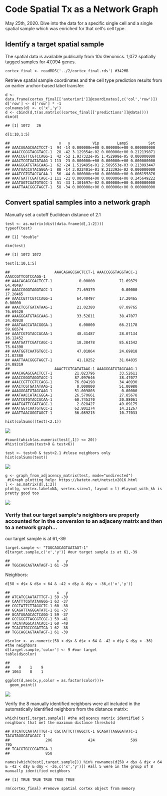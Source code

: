 Code Spatial Tx as a Network Graph
==================================

May 25th, 2020. Dive into the data for a specific single cell and a
single spatial sample which was enriched for that cell's cell type.

Identify a target spatial sample
--------------------------------

The spatial data is available publically from 10x Genomics. 1,072
spatially tagged samples for 47,094 genes.

    cortex_final <- readRDS('../2/cortex_final.rds') #342MB

Retrieve spatial sample coordinates and the cell type prediction results
from an earlier anchor-based label transfer:

    d <- data.frame(cortex_final[['anterior1']]@coordinates[,c('col','row')])
    d['row'] <- d['row'] * -1
    colnames(d) <- c('x','y')
    d <- cbind(d,t(as.matrix((cortex_final[['predictions']]@data))))
    dim(d)

    ## [1] 1072   26

    d[1:10,1:5]

    ##                      x   y          Vip        Lamp5         Sst
    ## AAACAGAGCGACTCCT-1  94 -14 0.000000e+00 0.000000e+00 0.000000000
    ## AAACCGGGTAGGTACC-1  28 -42 3.129354e-02 0.000000e+00 0.212139871
    ## AAACCGTTCGTCCAGG-1  42 -52 1.937322e-05 1.452998e-05 0.000000000
    ## AAACTCGTGATATAAG-1 113 -23 0.000000e+00 0.000000e+00 0.000000000
    ## AAAGGGATGTAGCAAG-1  62 -24 1.519495e-01 2.589553e-03 0.213093447
    ## AAATAACCATACGGGA-1  88 -14 3.022401e-01 8.213392e-02 0.000000000
    ## AAATCGTGTACCACAA-1  56 -44 0.000000e+00 0.000000e+00 0.006155876
    ## AAATGATTCGATCAGC-1 111 -21 0.000000e+00 0.000000e+00 0.245649222
    ## AAATGGTCAATGTGCC-1  51 -33 1.301697e-02 0.000000e+00 0.000000000
    ## AAATTAACGGGTAGCT-1  58 -34 0.000000e+00 0.000000e+00 0.000000000

Convert spatial samples into a network graph
--------------------------------------------

Manually set a cutoff Euclidean distance of 2.1

    test <- as.matrix(dist(data.frame(d[,1:2])))
    typeof(test)

    ## [1] "double"

    dim(test)

    ## [1] 1072 1072

    test[1:10,1:5]

    ##                    AAACAGAGCGACTCCT-1 AAACCGGGTAGGTACC-1 AAACCGTTCGTCCAGG-1
    ## AAACAGAGCGACTCCT-1            0.00000           71.69379           64.40497
    ## AAACCGGGTAGGTACC-1           71.69379            0.00000           17.20465
    ## AAACCGTTCGTCCAGG-1           64.40497           17.20465            0.00000
    ## AAACTCGTGATATAAG-1           21.02380           87.09765           76.69420
    ## AAAGGGATGTAGCAAG-1           33.52611           38.47077           34.40930
    ## AAATAACCATACGGGA-1            6.00000           66.21178           59.66574
    ## AAATCGTGTACCACAA-1           48.41487           28.07134           16.12452
    ## AAATGATTCGATCAGC-1           18.38478           85.61542           75.64390
    ## AAATGGTCAATGTGCC-1           47.01064           24.69818           21.02380
    ## AAATTAACGGGTAGCT-1           41.18252           31.04835           24.08319
    ##                    AAACTCGTGATATAAG-1 AAAGGGATGTAGCAAG-1
    ## AAACAGAGCGACTCCT-1          21.023796           33.52611
    ## AAACCGGGTAGGTACC-1          87.097646           38.47077
    ## AAACCGTTCGTCCAGG-1          76.694198           34.40930
    ## AAACTCGTGATATAAG-1           0.000000           51.00980
    ## AAAGGGATGTAGCAAG-1          51.009803            0.00000
    ## AAATAACCATACGGGA-1          26.570661           27.85678
    ## AAATCGTGTACCACAA-1          60.745370           20.88061
    ## AAATGATTCGATCAGC-1           2.828427           49.09175
    ## AAATGGTCAATGTGCC-1          62.801274           14.21267
    ## AAATTAACGGGTAGCT-1          56.089215           10.77033

    hist(colSums((test)<2.1))

![](Coding-Spatial-Transcriptomics-as-a-Network-Graph_files/figure-markdown_strict/unnamed-chunk-4-1.png)

    #count(which(as.numeric(test[,1]) <= 20))
    #hist(colSums(test>0 & test<6))

    test <- test>0 & test<2.1 #close neighbors only
    hist(colSums(test))

![](Coding-Spatial-Transcriptomics-as-a-Network-Graph_files/figure-markdown_strict/unnamed-chunk-4-2.png)

    g <- graph_from_adjacency_matrix(test, mode="undirected")
     #iGraph plotting help: https://kateto.net/netscix2016.html
    l <- as.matrix(d[,1:2])
    plot(g, vertex.label=NA, vertex.size=1, layout = l) #layout_with_kk is pretty good too

![](Coding-Spatial-Transcriptomics-as-a-Network-Graph_files/figure-markdown_strict/unnamed-chunk-5-1.png)

### Verify that our target sample's neighbors are properly accounted for in the conversion to an adjaceny matrix and then to a network graph...

our target sample is at 61,-39

    target.sample <- "TGGCAGCAGTAATAGT-1"
    d[target.sample,c('x','y')] #our target sample is at 61,-39

    ##                     x   y
    ## TGGCAGCAGTAATAGT-1 61 -39

Neighbors:

    d[58 < d$x & d$x < 64 & -42 < d$y & d$y < -36,c('x','y')]

    ##                     x   y
    ## ATCATCCAATATTTGT-1 59 -39
    ## CAATTTCGTATAAGGG-1 63 -37
    ## CGCTATTCTTAGGCTC-1 60 -38
    ## GCAGATTAGGGATATC-1 61 -37
    ## GCATAGAGCACTCAGG-1 59 -37
    ## GCCGGGTTAGGGTCGC-1 59 -41
    ## TACATAGGCATACACC-1 60 -40
    ## TCACGTGCCCGATTCA-1 62 -38
    ## TGGCAGCAGTAATAGT-1 61 -39

    d$color <- as.numeric(58 < d$x & d$x < 64 & -42 < d$y & d$y < -36) #the neighbors
    d[target.sample,'color'] <- 9 #our target
    table(d$color)

    ## 
    ##    0    1    9 
    ## 1063    8    1

    ggplot(d,aes(x,y,color = as.factor(color)))+
      geom_point()

![](Coding-Spatial-Transcriptomics-as-a-Network-Graph_files/figure-markdown_strict/unnamed-chunk-8-1.png)

Verify the 8 manually identified neighbors were all included in the
automatically identified neighbors from the distance matrix:

    which(test[,target.sample]) #the adjacency matrix identified 5 neighbors that met the maximum distance threshold

    ## ATCATCCAATATTTGT-1 CGCTATTCTTAGGCTC-1 GCAGATTAGGGATATC-1 TACATAGGCATACACC-1 
    ##                206                424                599                795 
    ## TCACGTGCCCGATTCA-1 
    ##                858

    names(which(test[,target.sample])) %in% rownames(d[58 < d$x & d$x < 64 & -42 < d$y & d$y < -36,c('x','y')]) #all 5 were in the group of 8 manually identified neighbors

    ## [1] TRUE TRUE TRUE TRUE TRUE

    rm(cortex_final) #remove spatial cortex object from memory
